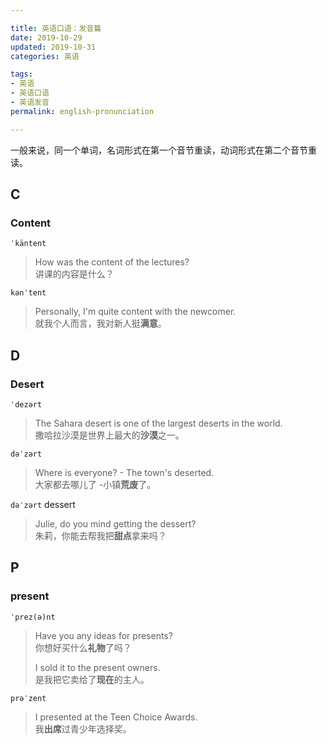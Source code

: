 ```yaml
---

title: 英语口语：发音篇   
date: 2019-10-29  
updated: 2019-10-31  
categories: 英语  

tags:  
- 英语
- 英语口语  
- 英语发音
permalink: english-pronunciation  

---
```



一般来说，同一个单词，名词形式在第一个音节重读，动词形式在第二个音节重读。


<!-- more -->

## C

### Content

`ˈkäntent`
> How was the content of the lectures?   
> 讲课的内容是什么？  



`kənˈtent`
> Personally, I'm quite content with the newcomer.   
> 就我个人而言，我对新人挺**满意**。  



## D

### Desert

`ˈdezərt`   
> The Sahara desert is one of the largest deserts in the world.   
> 撒哈拉沙漠是世界上最大的**沙漠**之一。


`dəˈzərt`   
> Where is everyone? - The town's deserted.   
> 大家都去哪儿了 -小镇**荒废**了。


`dəˈzərt` dessert
> Julie, do you mind getting the dessert?   
> 朱莉，你能去帮我把**甜点**拿来吗？  



## P

### present


`ˈprez(ə)nt`
> Have you any ideas for presents?   
> 你想好买什么**礼物**了吗？  
> 
> I sold it to the present owners.   
> 是我把它卖给了**现在**的主人。


`prəˈzent`
> I presented at the Teen Choice Awards.   
> 我**出席**过青少年选择奖。